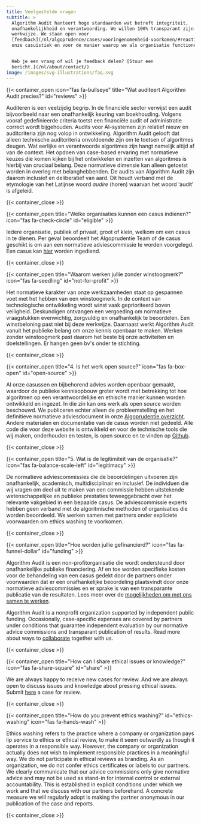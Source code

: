 ```yaml
---
title: Veelgestelde vragen
subtitle: >
  Algorithm Audit hanteert hoge standaarden wat betreft integriteit,
  onafhankelijkheid en verantwoording. We willen 100% transparant zijn over onze
  werkwijze. We staan open voor
  [feedback](/nl/algoprudence/cases/vooringenomenheid-voorkomen/#reaction) op
  onze casuïstiek en voor de manier waarop we als organisatie functioneren.


  Heb je een vraag of wil je feedback delen? [Stuur een
  bericht.](/nl/about/contact/)
image: /images/svg-illustrations/faq.svg
---
```


{{< container_open icon="fas fa-bullseye" title="Wat auditeert Algorithm Audit precies?" id="reviews" >}}

Auditeren is een veelzijdig begrip. In de financiële sector verwijst een audit bijvoorbeeld naar een onafhankelijk keuring van boekhouding. Volgens vooraf gedefinieerde criteria toetst een financiële audit of administratie correct wordt bijgehouden. Audits voor AI-systemen zijn relatief nieuw en auditcriteria zijn nog volop in ontwikkeling. Algorithm Audit gelooft dat alleen technische auditcriteria onvoldoende zijn om te toetsen of algoritmes deugen. Wat eerlijke en verantwoorde algoritmes zijn hangt namelijk altijd af van de context. Het opdoen van case-based ervaring met normatieve keuzes die komen kijken bij het ontwikkelen en inzetten van algoritmes is hierbij van cruciaal belang. Deze normatieve dimensie kan alleen getoetst worden in overleg met belanghebbenden. De audits van Algorithm Audit zijn daarom inclusief en deliberatief van aard. Dit houdt verband met de etymologie van het Latijnse woord *audire* (horen) waarvan het woord ‘audit’ is afgeleid.

{{< container_close >}}

{{< container_open title="Welke organisaties kunnen een casus indienen?" icon="fas fa-check-circle" id="eligible" >}}

Iedere organisatie, publiek of privaat, groot of klein, welkom om een casus in te dienen. Per geval beoordeelt het Algoprudentie Team of de casus geschikt is om aan een normatieve adviescommissie te worden voorgelegd. Een casus kan [hier](/algoprudence/submit-a-case/) worden ingediend.

{{< container_close >}}

{{< container_open title="Waarom werken jullie zonder winstoogmerk?" icon="fas fa-seedling" id="not-for-profit" >}}

Het normatieve karakter van onze werkzaamheden staat op gespannen voet met het hebben van een winstoogmerk. In de context van technologische ontwikkeling wordt winst vaak geprioriteerd boven veiligheid. Deskundigen ontvangen een vergoeding om normatieve vraagstukken evenwichtig, zorgvuldig en onafhankelijk te beoordelen. Een winstbeloning past niet bij deze werkwijze. Daarnaast werkt Algorithm Audit vanuit het publieke belang om onze kennis openbaar te maken. Werken zonder winstoogmerk past daarom het beste bij onze activiteiten en doelstellingen. Er hangen geen bv's onder te stichting.

{{< container_close >}}

{{< container_open title="4.	Is het werk open source?" icon="fas fa-box-open" id="open-source" >}}

Al onze casussen en bijbehorend advies worden openbaar gemaakt, waardoor de publieke kennisopbouw groter wordt met betrekking tot hoe algoritmen op een verantwoordelijke en ethische manier kunnen worden ontwikkeld en ingezet. In die zin kan ons werk als open source worden beschouwd. We publiceren echter alleen de probleemstelling en het definitieve normatieve adviesdocument in onze [Algoprudentie overzicht](https://algorithmaudit.eu/nl/algoprudence/). Andere materialen en documentatie van de casus worden niet gedeeld. Alle code die voor deze website is ontwikkeld en voor de technische tools die wij maken, onderhouden en testen, is open source en te vinden op [Github](https://github.com/NGO-Algorithm-Audit).

{{< container_close >}}

{{< container_open title="5.	Wat is de legitimiteit van de organisatie?" icon="fas fa-balance-scale-left" id="legitimacy" >}}

De normatieve adviescommissies die de beoordelingen uitvoeren zijn onafhankelijk, academisch, multidisciplinair en inclusief. De individuen die wij vragen om deel uit te maken van een commissie hebben uitstekende wetenschappelijke en publieke prestaties teweeggebracht over het relevante vakgebied in een bepaalde casus. De adviescommissie experts hebben geen verband met de algoritmische methoden of organisaties die worden beoordeeld. We werken samen met partners onder expliciete voorwaarden om ethics washing te voorkomen.

{{< container_close >}}

{{< container_open title="Hoe worden jullie gefinancierd?" icon="fas fa-funnel-dollar" id="funding" >}}

Algorithm Audit is een non-profitorganisatie die wordt ondersteund door onafhankelijke publieke financiering. Af en toe worden specifieke kosten voor de behandeling van een casus gedekt door de partners onder voorwaarden dat er een onafhankelijke beoordeling plaatsvindt door onze normatieve adviescommissies en er sprake is van een transparante publicatie van de resultaten. Lees meer over de [mogelijkheden om met ons samen te werken](https://algorithmaudit.eu/nl/knowledge-platform/collaboration/).

Algorithm Audit is a nonprofit organization supported by independent public funding. Occasionally, case-specific expenses are covered by partners under conditions that guarantee independent evaluation by our normative advice commissions and transparant publication of results. Read more about ways to [collaborate](https://algorithmaudit.eu/nl/knowledge-platform/collaboration/) together with us.

{{< container_close >}}

{{< container_open title="How can I share ethical issues or knowledge?" icon="fas fa-share-square" id="share" >}}

We are always happy to receive new cases for review. And we are always open to discuss issues and knowledge about pressing ethical issues. Submit [here](/algoprudence/submit-a-case/) a case for review.

{{< container_close >}}

{{< container_open title="How do you prevent ethics washing?" id="ethics-washing" icon="fas fa-hands-wash" >}}

Ethics washing refers to the practice where a company or organization pays lip service to ethics or ethical review, to make it seem outwardly as though it operates in a responsible way. However, the company or organization actually does not wish to implement responsible practices in a meaningful way. We do not participate in ethical reviews as branding. As an organization, we do not confer ethics certificates or labels to our partners. We clearly communicate that our advice commissions only give normative advice and may not be used as stand-in for internal control or external accountability. This is established in explicit conditions under which we work and that we discuss with our partners beforehand. A concrete measure we will regularly adopt is making the partner anonymous in our publication of the case and reports.

{{< container_close >}}
